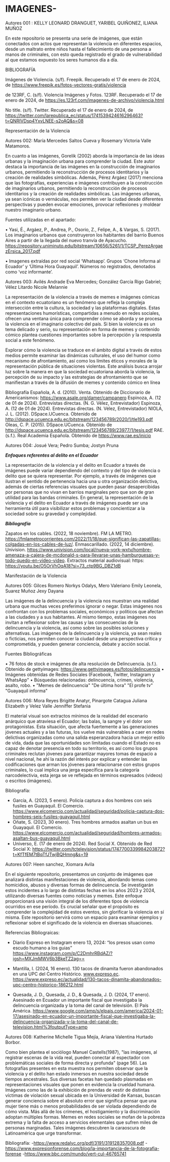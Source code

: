 # IMAGENES-

Autores 001 : KELLY LEONARD DRANGUET, YARIBEL QUIÑONEZ, ILIANA MUÑOZ

En este repositorio se presenta una serie de imágenes, que están conectados
con actos que representan la violencia en diferentes espacios, desde un maltrato entre niños
hasta el fallecimiento de una persona a manos de criminales, con esto queda registrado el grado
de vulnerabilidad al que estamos expuesto los seres humanos día a día. 

BIBLIOGRAFÍA

Imágenes de Violencia. (s/f). Freepik. Recuperado el 17 de enero de 2024, de https://www.freepik.es/fotos-vectores-gratis/violencia

de 123RF, C. (s/f). Violencia Imágenes y Fotos. 123RF. Recuperado el 17 de enero de 2024, de https://es.123rf.com/imagenes-de-archivo/violencia.html

No title. (s/f). Twitter. Recuperado el 17 de enero de 2024, de https://twitter.com/larepublica_ec/status/1741539424616296463?t=QNRIVDsp4YxvLNEE-s2oAQ&s=08



Representación de la Violencia 

Autores 002: María Mercedes Saltos Cueva y Rosemary Victoria Valle Matamoros.

En cuanto a las imágenes, Gorelik (2002) aborda la importancia de las ideas urbanas y la imaginación urbana para comprender la ciudad. Este autor destaca la importancia de las imágenes en la construcción de imaginarios urbanos, permitiendo la reconstrucción de procesos identitarios y la creación de realidades simbólicas. Además, Pérez Argáez (2017) menciona que las fotografías, experiencias e imágenes contribuyen a la construcción de imaginarios urbanos, permitiendo la reconstrucción de procesos identitarios y la creación de realidades simbólicas. Las imágenes urbanas, ya sean icónicas o vernáculas, nos permiten ver la ciudad desde diferentes perspectivas y pueden evocar emociones, provocar reflexiones y moldear nuestro imaginario urbano.

Fuentes utilizadas en el apartado:

•	Yasi, É., Argáez, P., Andrea, P., Osorio, Z., Felipe, A., & Vargas, S. (2017). Los imaginarios urbanos que construyeron los habitantes del barrio Buenos Aires a partir de la llegada del nuevo tranvía de Ayacucho. https://repository.uniminuto.edu/bitstream/10656/5261/1/TCSP_PerezArgaezErsica_2017.pdf

• Imagenes extraídas por red social ‘Whatsapp’. Grupos ‘Chone Informa al Ecuador’ y ‘Última Hora Guayaquil’. Números no registrados, denotados como ‘voz informante’.

Autores 003: Avilés Andrade Eva Mercedes; González García Rigo Gabriel; Vélez Litardo Nicole Melannie

La representación de la violencia a través de memes e imágenes cómicas en el contexto ecuatoriano es un fenómeno que refleja la compleja intersección entre la cultura, la sociedad y las plataformas digitales. Estas representaciones humorísticas, compartidas a menudo en redes sociales, ofrecen una ventana única para comprender cómo se aborda y se procesa la violencia en el imaginario colectivo del país. Si bien la violencia es un tema delicado y serio, su representación en forma de memes y contenido cómico plantea cuestiones importantes sobre la percepción y la respuesta social a este fenómeno.

Explorar cómo la violencia se traduce en el ámbito digital a través de estos medios permite examinar las dinámicas culturales, el uso del humor como mecanismo de afrontamiento, así como los límites éticos y morales de la representación pública de situaciones violentas. Este análisis busca arrojar luz sobre la manera en que la sociedad ecuatoriana aborda la violencia, la percepción de su impacto y las estrategias de afrontamiento que se manifiestan a través de la difusión de memes y contenido cómico en línea

Bibliografía Española, A. d. (2010). Venta. Obtenido de Diccionario de Americanismos: https://www.asale.org/damer/campanero Espinoza, A. (12 de 01 de 2024). Entrevistas directas. (N. G. Vélez, Entrevistador) Espinoza, A. (12 de 01 de 2024). Entrevistas directas. (N. Vélez, Entrevistador) NIOLA, J. L. (2012). DSpace.UCuenca. Obtenido de http://dspace.ucuenca.edu.ec/bitstream/123456789/2020/1/tle193.pdf Oleas, C. P. (2015). DSpace.UCuenca. Obtenido de http://dspace.ucuenca.edu.ec/bitstream/123456789/23977/1/tesis.pdf RAE. (s.f.). Real Academia Española. Obtenido de https://www.rae.es/inicio

Autores 004: Josué Vera; Pedro Sumba; Jostyn Pruna

***Enfoques referentes al delito en el Ecuador***

La representación de la violencia y el delito en Ecuador a través de imágenes puede variar dependiendo del contexto y del tipo de violencia o delito que se quiera representar. Por ejemplo, a través de imágenes que ilustran el sentido de pertenencia hacia una u otra organización delictiva, además de ciertas referencias visuales que pueden pasar desapercibidas por personas que no vivan en barrios marginales pero que son de gran utilidad para las bandas criminales. En general, la representación de la violencia y el delito en Ecuador a través de imágenes puede ser una herramienta útil para visibilizar estos problemas y concientizar a la sociedad sobre su gravedad y complejidad.

***Bibliografía***

Zapatos en los cables. (2022, 18 noviembre). FM LA METRO. https://fmlametrocorrientes.com/2022/11/18/que-significan-las-zapatillas-colgadas-en-los-cables-de-luz/. Enmascarillado. (2022, 14 diciembre). Univision. https://www.univision.com/local/nueva-york-wxtv/hombre-amenaza-a-cajera-de-mcdonald-s-para-llevarse-unas-hamburguesas-y-todo-quedo-en-video-video. Extractos material audiovisual: https: https://youtu.be/O5OrVhOqA18?si=73_ctp9BG_DBZ1dB

Manifestación de la Violencia

Autores 005: Gilces Romero Norkys Odalys, Mero Valeriano Emily Leonela, Suarez Muñoz Jexy Dayana

Las imágenes de la delincuencia y la violencia nos muestran una realidad urbana que muchas veces preferimos ignorar o negar. Estas imágenes nos confrontan con los problemas sociales, económicos y políticos que afectan a las ciudades y a sus habitantes. Al mismo tiempo, estas imágenes nos invitan a reflexionar sobre las causas y las consecuencias de la delincuencia y la violencia, así como sobre las posibles soluciones y alternativas. Las imágenes de la delincuencia y la violencia, ya sean reales o ficticias, nos permiten conocer la ciudad desde una perspectiva crítica y comprometida, y pueden generar conciencia, debate y acción social.

Fuentes Bibliográficas

•	76 fotos de stock e imágenes de alta resolución de Delincuencia. (s.f.). Obtenido de gettyimages: https://www.gettyimages.es/fotos/delincuencia
•	Imágenes obtenidas de Redes Sociales (Facebook, Twitter, Instagram y WhatsApp"
•	Búsquedas relacionadas: delincuencia, crimen, violencia, asalto, robo.
•	"Memes de delincuencia" "De última hora" "El profe tv" "Guayaquil informa"

Autores 006: Mora Reyes Brigitte Anatyr, Pinargote Catagua Juliana Elizabeth y Velez Valle Jenniffer Stefania

El material visual son extractos mínimos de la realidad del escenario anárquico que atraviesa el Ecuador; las balas, la sangre y el dolor son protagonistas. Esta situación, que afecta fuertemente a las generaciones jóvenes actuales y a las futuras, los vuelve más vulnerables a caer en redes delictivas organizadas como una salida esperanzadora hacia un mejor estilo de vida, dada que las oportunidades son limitadas cuando el Estado no es capaz de denotar presencia en todo su territorio, es así como los grupos criminales reclutan jóvenes para garantizar mayores tomas de espacio a nivel nacional, he ahí la razón del interés por explicar y entender las codificaciones que arman los jóvenes para relacionarse con estos grupos criminales, lo cual implica una jerga específica para la categoría narcodelectivia, esta jerga se ve reflejada en términos expresados (videos) o escritos (imágenes). 

Bibliografía: 
- García, A. (2023, 5 enero). Policía captura a dos hombres con seis fusiles en Guayaquil. El Comercio. https://www.elcomercio.com/actualidad/seguridad/policia-captura-dos-hombres-seis-fusiles-guayaquil.html
- Oñate, S. (2023, 30 enero). Tres hombres armados asaltan un bus en Guayaquil. El Comercio. https://www.elcomercio.com/actualidad/seguridad/hombres-armados-asaltan-bus-guayaquil.html
- Universo, E. (17 de enero de 2024). Red Social X. Obtenido de Red Social X: https://twitter.com/tctelevision/status/1747700339984203872?t=KfTfEM7tBqTfJTwjBQHmng&s=19


Autores 007: Heen sanchez, Xiomara Avila 

En el siguiente repositorio, presentamos un conjunto de imágenes que analizará distintas manifestaciones de violencia, abordando temas como homicidios, abusos y diversas formas de delincuencia. Se investigarán estos incidentes a lo largo de distintas fechas en los años 2023 y 2024, utilizando diversas fuentes como noticias y memes. Este enfoque proporcionará una visión integral de los diferentes tipos de violencia ocurridos en ese período. Es crucial señalar que el propósito es comprender la complejidad de estos eventos, sin glorificar la violencia en sí misma. Este repositorio servirá como un espacio para examinar ejemplos y reflexionar sobre el significado de la violencia en diversas situaciones.

Referencias Bibliograicas:

- Diario Expreso en Instagram enero 13, 2024: “los presos usan como escudo humano a los guias” https://www.instagram.com/p/C2DmhrRBdAZ/?igsh=MXJmMWV6b3BkeTZ2ag==

- Mantilla, I. (2024, 16 enero). 130 tacos de dinamita fueron abandonados en una UPC del Centro Hist&oacute;rico. www.expreso.ec. https://www.expreso.ec/actualidad/130-tacos-dinamita-abandonados-upc-centro-historico-186212.html

- Quesada, J. D., Quesada, J. D., & Quesada, J. D. (2024, 17 enero). Asesinado en Ecuador un importante fiscal que investigaba la delincuencia organizada y la toma del canal de televisión. El País América. https://www.google.com/amp/s/elpais.com/america/2024-01-17/asesinado-en-ecuador-un-importante-fiscal-que-investigaba-la-delincuencia-organizada-y-la-toma-del-canal-de-television.html%3foutputType=amp


Autores 008: Katherine Michelle Tigua Mejía, Ariana Valentina Hurtado Borbor.

Como bien plantea el sociólogo Manuel Castells(1987), "las imágenes, al registrar escenas de la vida real, pueden conectar al espectador con problemáticas sociales de forma directa y profunda" (page 56). Las fotografías presentes en esta muestra nos permiten observar que la violencia y el delito han estado inmersos en nuestra sociedad desde tiempos ancestrales. Sus diversas facetas han quedado plasmadas en representaciones visuales que ponen en evidencia la crueldad humana.
Imágenes como las de la exhibición de prendas de vestir de distintas víctimas de violación sexual ubicada en la Universidad de Kansas, buscan generar conciencia sobre el absoluto error que significa pensar que una mujer tiene más o menos probabilidades de ser violada dependiendo de cómo vista. Más allá de los crímenes, el hostigamiento y la discriminación adoptan múltiples formas. Memes en redes sociales se mofan de la pobreza extrema y la falta de acceso a servicios
elementales que sufren miles de personas marginadas. Tales imágenes descubren la caraoscura de Latinoamérica que urge transformar.

Bibliografía:
-https://www.redalyc.org/pdf/3191/319128357008.pdf
-https://www.expresionforense.com/blog/la-importancia-de-la-fotografia-forense
-https://www.bbc.com/mundo/vert-cul-46765741








